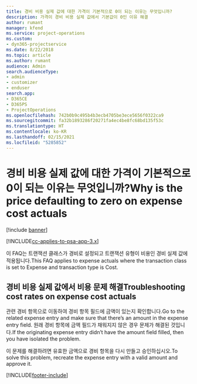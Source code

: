 ```yaml
---
title: 경비 비용 실제 값에 대한 가격이 기본적으로 0이 되는 이유는 무엇입니까?
description: 가격이 경비 비용 실제 값에서 기본값이 0인 이유 해결
author: rumant
manager: kfend
ms.service: project-operations
ms.custom:
- dyn365-projectservice
ms.date: 8/22/2018
ms.topic: article
ms.author: rumant
audience: Admin
search.audienceType:
- admin
- customizer
- enduser
search.app:
- D365CE
- D365PS
- ProjectOperations
ms.openlocfilehash: 742b0b9c495b4b3ecb4705be3ece5656f0322ca9
ms.sourcegitcommit: fa32b1893286f20271fa4ec4be8fc68bd135f53c
ms.translationtype: HT
ms.contentlocale: ko-KR
ms.lasthandoff: 02/15/2021
ms.locfileid: "5285852"
---
```

# <a name="why-is-the-price-defaulting-to-zero-on-expense-cost-actuals"></a><span data-ttu-id="0bf00-103">경비 비용 실제 값에 대한 가격이 기본적으로 0이 되는 이유는 무엇입니까?</span><span class="sxs-lookup"><span data-stu-id="0bf00-103">Why is the price defaulting to zero on expense cost actuals</span></span>

[!include [banner](../includes/psa-now-project-operations.md)]

[!INCLUDE[cc-applies-to-psa-app-3.x](../includes/cc-applies-to-psa-app-3x.md)]

<span data-ttu-id="0bf00-104">이 FAQ는 트랜잭션 클래스가 경비로 설정되고 트랜잭션 유형이 비용인 경비 실제 값에 적용됩니다.</span><span class="sxs-lookup"><span data-stu-id="0bf00-104">This FAQ applies to expense actuals where the transaction class is set to Expense and transaction type is Cost.</span></span>

## <a name="troubleshooting-cost-rates-on-expense-cost-actuals"></a><span data-ttu-id="0bf00-105">경비 비용 실제 값에서 비용 문제 해결</span><span class="sxs-lookup"><span data-stu-id="0bf00-105">Troubleshooting cost rates on expense cost actuals</span></span>

<span data-ttu-id="0bf00-106">관련 경비 항목으로 이동하여 경비 항목 필드에 금액이 있는지 확인합니다.</span><span class="sxs-lookup"><span data-stu-id="0bf00-106">Go to the related expense entry and make sure that there’s an amount in the expense entry field.</span></span> <span data-ttu-id="0bf00-107">원래 경비 항목에 금액 필드가 채워지지 않은 경우 문제가 해결된 것입니다.</span><span class="sxs-lookup"><span data-stu-id="0bf00-107">If the originating expense entry didn’t have the amount field filled, then you have isolated the problem.</span></span>
 
<span data-ttu-id="0bf00-108">이 문제를 해결하려면 유효한 금액으로 경비 항목을 다시 만들고 승인하십시오.</span><span class="sxs-lookup"><span data-stu-id="0bf00-108">To solve this problem, recreate the expense entry with a valid amount and approve it.</span></span>


[!INCLUDE[footer-include](../includes/footer-banner.md)]